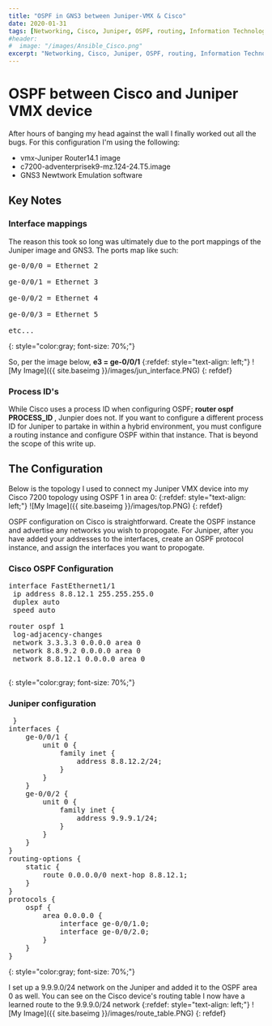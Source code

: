 ```yaml
---
title: "OSPF in GNS3 between Juniper-VMX & Cisco"
date: 2020-01-31
tags: [Networking, Cisco, Juniper, OSPF, routing, Information Technology]
#header:
#  image: "/images/Ansible_Cisco.png"
excerpt: "Networking, Cisco, Juniper, OSPF, routing, Information Technology"
---
```

# OSPF between Cisco and Juniper VMX device
After  hours of banging my head against the wall I finally worked out all the bugs. For this configuration I'm using the following:

* vmx-Juniper Router14.1 image
* c7200-adventerprisek9-mz.124-24.T5.image
* GNS3 Newtwork Emulation software

## Key Notes
### Interface mappings
The reason this took so long was ultimately due to the port mappings of the Juniper image and GNS3. The ports map like such:
<pre>
ge-0/0/0 = Ethernet 2

ge-0/0/1 = Ethernet 3

ge-0/0/2 = Ethernet 4

ge-0/0/3 = Ethernet 5

etc...
</pre>
{: style="color:gray; font-size: 70%;"}

So, per the image below, <b>e3 = ge-0/0/1</b>
{:refdef: style="text-align: left;"}
![My Image]({{ site.baseimg }}/images/jun_interface.PNG)
{: refdef}
### Process ID's
While Cisco uses a process ID when configuring OSPF; <b> router ospf PROCESS_ID </b>, Junpier does not. If you want to configure a different process ID for Juniper to partake in within a hybrid environment, you must configure a routing instance and configure OSPF within that instance. That is beyond the scope of this write up.

## The Configuration
Below is the topology I used to connect my Juniper VMX device into my Cisco 7200 topology using OSPF 1 in area 0:
{:refdef: style="text-align: left;"}
![My Image]({{ site.baseimg }}/images/top.PNG)
{: refdef}

OSPF configuration on Cisco is straightforward. Create the OSPF instance and advertise any networks you wish to propogate. For Juniper, after you have added your addresses to the interfaces, create an OSPF protocol instance, and assign the interfaces you want to propogate. 

### Cisco OSPF Configuration
<pre>
interface FastEthernet1/1
 ip address 8.8.12.1 255.255.255.0
 duplex auto
 speed auto

router ospf 1
 log-adjacency-changes
 network 3.3.3.3 0.0.0.0 area 0
 network 8.8.9.2 0.0.0.0 area 0
 network 8.8.12.1 0.0.0.0 area 0
 </pre>
 {: style="color:gray; font-size: 70%;"}

 ### Juniper configuration

 <pre>
 }
interfaces {
    ge-0/0/1 {
        unit 0 {
            family inet {
                address 8.8.12.2/24;
            }
        }
    }
    ge-0/0/2 {
        unit 0 {
            family inet {
                address 9.9.9.1/24;
            }
        }
    }
}
routing-options {
    static {
        route 0.0.0.0/0 next-hop 8.8.12.1;
    }
}
protocols {
    ospf {
        area 0.0.0.0 {
            interface ge-0/0/1.0;
            interface ge-0/0/2.0;
        }
    }
}
</pre>
{: style="color:gray; font-size: 70%;"}

I set up a 9.9.9.0/24 network on the Juniper and added it to the OSPF area 0 as well. You can see on the Cisco device's routing table I now have a learned route to the 9.9.9.0/24 network
{:refdef: style="text-align: left;"}
![My Image]({{ site.baseimg }}/images/route_table.PNG)
{: refdef}